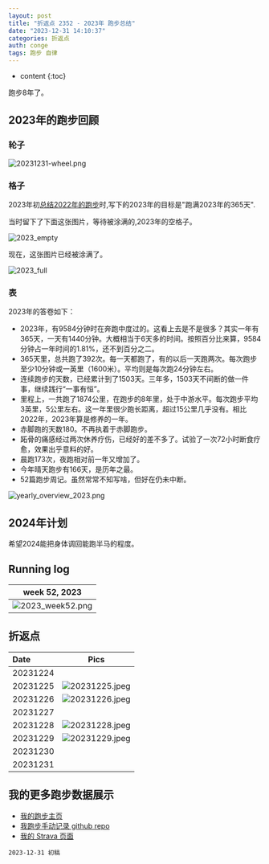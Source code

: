```yaml
---
layout: post
title: "折返点 2352 - 2023年 跑步总结"
date: "2023-12-31 14:10:37"
categories: 折返点
auth: conge
tags: 跑步 自律
---
```

* content
{:toc}

跑步8年了。




## 2023年的跑步回顾

### 轮子

![20231231-wheel.png](https://s2.loli.net/2024/01/05/TzIMFAqeV3vJCsX.png)

### 格子

2023年初[总结2022年的跑步](https://conge.livingwithfcs.org/2023/01/01/Review-2022-running/)时,写下的2023年的目标是"跑满2023年的365天". 

当时留下了下面这张图片，等待被涂满的,2023年的空格子。

![2023_empty](https://s2.loli.net/2023/01/02/BKqNcpsCRk8yELj.png)

现在，这张图片已经被涂满了。

![2023_full](https://s2.loli.net/2024/01/05/sgMrE5F8X9ho6Vb.png)

### 表

2023年的答卷如下：

* 2023年，有9584分钟时在奔跑中度过的。这看上去是不是很多？其实一年有365天，一天有1440分钟。大概相当于6天多的时间。按照百分比来算，9584分钟占一年时间的1.81%，还不到百分之二。
* 365天里，总共跑了392次。每一天都跑了，有的以后一天跑两次。每次跑步至少10分钟或一英里（1600米）。平均则是每次跑24分钟左右。
* 连续跑步的天数，已经累计到了1503天。三年多，1503天不间断的做一件事，继续践行“一事有恒”。
* 里程上，一共跑了1874公里，在跑步的8年里，处于中游水平。每次跑步平均3英里，5公里左右。这一年里很少跑长距离，超过15公里几乎没有。相比2022年，2023年算是修养的一年。
* 赤脚跑的天数180。不再执着于赤脚跑步。
* 跖骨的痛感经过两次休养疗伤，已经好的差不多了。试验了一次72小时断食疗愈，效果出乎意料的好。
* 晨跑173次，夜跑相对前一年又增加了。
* 今年晴天跑步有166天，是历年之最。
* 52篇跑步周记。虽然常常不知写啥，但好在仍未中断。

![yearly_overview_2023.png](https://s2.loli.net/2024/01/05/Vo7R9EBmsCwD6yh.png)

## 2024年计划

希望2024能把身体调回能跑半马的程度。

## Running log

| week 52, 2023 |
| :-----------: |
| ![2023_week52.png](https://s2.loli.net/2024/01/05/I7CTJ8v1fKASFU2.png) |

## 折返点

| Date     | Pics  |
| :------- | :------------------------------------------------------------------: |
| 20231224 |  |
| 20231225 | ![20231225.jpeg](https://s2.loli.net/2024/01/05/PNyDiMWpct3xwmR.jpg) |
| 20231226 | ![20231226.jpeg](https://s2.loli.net/2024/01/05/AuqijGa6Exv1O5D.jpg) |
| 20231227 |  |
| 20231228 | ![20231228.jpeg](https://s2.loli.net/2024/01/05/jb8CdZA69qrsViX.jpg) |
| 20231229 | ![20231229.jpeg](https://s2.loli.net/2024/01/05/nBSqAsw6l8bp2Qo.jpg) |
| 20231230 |  |
| 20231231 |  |

## 我的更多跑步数据展示

* [我的跑步主页](https://conge.livingwithfcs.org/running_page/)
* [我跑步手动记录 github repo](https://github.com/conge/RunningStreak)
* [我的 Strava 页面](https://www.strava.com/athletes/57680242)

```
2023-12-31 初稿
```
